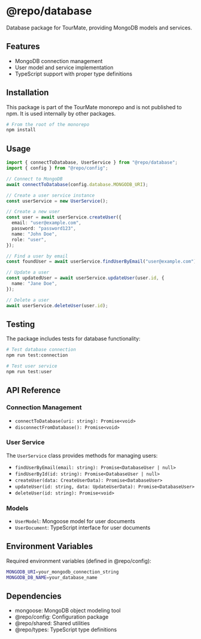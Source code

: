 # @repo/database

Database package for TourMate, providing MongoDB models and services.

## Features

- MongoDB connection management
- User model and service implementation
- TypeScript support with proper type definitions

## Installation

This package is part of the TourMate monorepo and is not published to npm. It is used internally by other packages.

```bash
# From the root of the monorepo
npm install
```

## Usage

```typescript
import { connectToDatabase, UserService } from "@repo/database";
import { config } from "@repo/config";

// Connect to MongoDB
await connectToDatabase(config.database.MONGODB_URI);

// Create a user service instance
const userService = new UserService();

// Create a new user
const user = await userService.createUser({
  email: "user@example.com",
  password: "password123",
  name: "John Doe",
  role: "user",
});

// Find a user by email
const foundUser = await userService.findUserByEmail("user@example.com");

// Update a user
const updatedUser = await userService.updateUser(user.id, {
  name: "Jane Doe",
});

// Delete a user
await userService.deleteUser(user.id);
```

## Testing

The package includes tests for database functionality:

```bash
# Test database connection
npm run test:connection

# Test user service
npm run test:user
```

## API Reference

### Connection Management

- `connectToDatabase(uri: string): Promise<void>`
- `disconnectFromDatabase(): Promise<void>`

### User Service

The `UserService` class provides methods for managing users:

- `findUserByEmail(email: string): Promise<DatabaseUser | null>`
- `findUserById(id: string): Promise<DatabaseUser | null>`
- `createUser(data: CreateUserData): Promise<DatabaseUser>`
- `updateUser(id: string, data: UpdateUserData): Promise<DatabaseUser>`
- `deleteUser(id: string): Promise<void>`

### Models

- `UserModel`: Mongoose model for user documents
- `UserDocument`: TypeScript interface for user documents

## Environment Variables

Required environment variables (defined in @repo/config):

```bash
MONGODB_URI=your_mongodb_connection_string
MONGODB_DB_NAME=your_database_name
```

## Dependencies

- mongoose: MongoDB object modeling tool
- @repo/config: Configuration package
- @repo/shared: Shared utilities
- @repo/types: TypeScript type definitions
